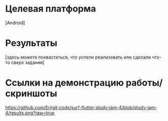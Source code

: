 # Целевая платформа

[Android]

# Результаты

[здесь можете похвастаться, что успели реализовать или сделали что-то сверх задания]

# Ссылки на демонстрацию работы/скриншоты

https://github.com/Erjigit-code/surf-flutter-study-jam-4/blob/study-jam-4/results.png?raw=true
